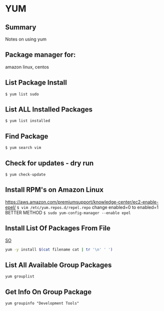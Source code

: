 # YUM

## Summary

Notes on using yum

## Package manager for:

amazon linux, centos

## List Package Install

`$ yum list sudo`

## List ALL Installed Packages

`$ yum list installed`

## Find Package

`$ yum search vim`

## Check for updates - dry run

`$ yum check-update`

## Install RPM's on Amazon Linux

https://aws.amazon.com/premiumsupport/knowledge-center/ec2-enable-epel/
`$ vim /etc/yum.repos.d/repel.repo`
change enabled=0 to enabled=1
BETTER METHOD
`$ sudo yum-config-manager --enable epel`

## Install List Of Packages From File

[SO](https://unix.stackexchange.com/questions/47304/centos-install-packages-listed-in-a-text-file)

```bash
yum -y install $(cat filename cat | tr '\n' ' ')
```

## List All Available Group Packages

```console
yum grouplist
```

## Get Info On Group Package

```console
yum groupinfo "Development Tools"
```
